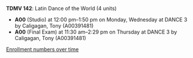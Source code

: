 **TDMV 142**: Latin Dance of the World (4 units)

- **A00** (Studio) at 12:00 pm–1:50 pm on Monday, Wednesday at DANCE 3 by Caligagan, Tony (A00391481)
- **A00** (Final Exam) at 11:30 am–2:29 pm on Thursday at DANCE 3 by Caligagan, Tony (A00391481)

[Enrollment numbers over time](./TDMV142.tsv)
